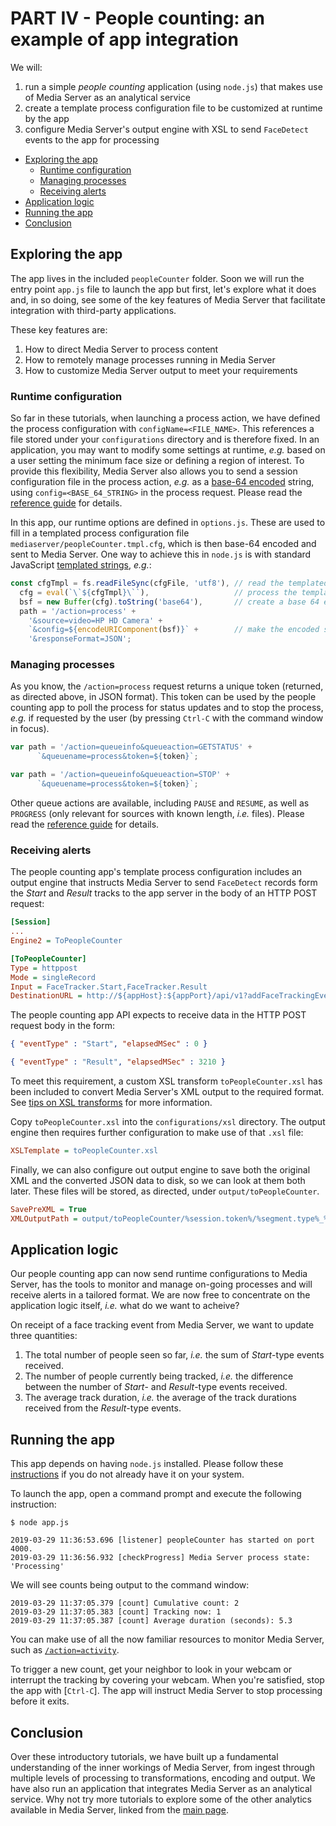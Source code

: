 # PART IV - People counting: an example of app integration

We will:

1. run a simple *people counting* application (using `node.js`) that makes use of Media Server as an analytical service
1. create a template process configuration file to be customized at runtime by the app
1. configure Media Server's output engine with XSL to send `FaceDetect` events to the app for processing

<!-- TOC depthFrom:2 -->

- [Exploring the app](#exploring-the-app)
  - [Runtime configuration](#runtime-configuration)
  - [Managing processes](#managing-processes)
  - [Receiving alerts](#receiving-alerts)
- [Application logic](#application-logic)
- [Running the app](#running-the-app)
- [Conclusion](#conclusion)

<!-- /TOC -->

## Exploring the app

The app lives in the included `peopleCounter` folder.  Soon we will run the entry point `app.js` file to launch the app but first, let's explore what it does and, in so doing, see some of the key features of Media Server that facilitate integration with third-party applications.

These key features are:

1. How to direct Media Server to process content
1. How to remotely manage processes running in Media Server
1. How to customize Media Server output to meet your requirements

### Runtime configuration

So far in these tutorials, when launching a process action, we have defined the process configuration with `configName=<FILE_NAME>`.  This references a file stored under your `configurations` directory and is therefore fixed.  In an application, you may want to modify some settings at runtime, *e.g.* based on a user setting the minimum face size or defining a region of interest.  To provide this flexibility, Media Server also allows you to send a session configuration file in the process action, *e.g.* as a [base-64 encoded](https://en.wikipedia.org/wiki/Base64#URL_applications) string, using `config=<BASE_64_STRING>` in the process request.  Please read the [reference guide](https://www.microfocus.com/documentation/idol/IDOL_12_6/MediaServer_12.6_Documentation/Help/index.html#Actions/VideoAnalysis/Process.htm) for details.

In this app, our runtime options are defined in `options.js`.  These are used to fill in a templated process configuration file `mediaserver/peopleCounter.tmpl.cfg`, which is then base-64 encoded and sent to Media Server.  One way to achieve this in `node.js` is with standard JavaScript [templated strings](https://developer.mozilla.org/en-US/docs/Web/JavaScript/Reference/Template_literals), *e.g.*:

```javascript
const cfgTmpl = fs.readFileSync(cfgFile, 'utf8'), // read the templated config file
  cfg = eval(`\`${cfgTmpl}\``),                   // process the template to create a plain text config
  bsf = new Buffer(cfg).toString('base64'),       // create a base 64 encoded string
  path = '/action=process' +
    '&source=video=HP HD Camera' +
    `&config=${encodeURIComponent(bsf)}` +        // make the encoded string URI safe
    '&responseFormat=JSON';
```

### Managing processes

As you know, the `/action=process` request returns a unique token (returned, as directed above, in JSON format).  This token can be used by the people counting app to poll the process for status updates and to stop the process, *e.g.* if requested by the user (by pressing `Ctrl-C` with the command window in focus).

```javascript
var path = '/action=queueinfo&queueaction=GETSTATUS' +
      `&queuename=process&token=${token}`;
```

```javascript
var path = '/action=queueinfo&queueaction=STOP' +
      `&queuename=process&token=${token}`;
```

Other queue actions are available, including `PAUSE` and `RESUME`, as well as `PROGRESS` (only relevant for sources with known length, *i.e.* files).  Please read the [reference guide](https://www.microfocus.com/documentation/idol/IDOL_12_6/MediaServer_12.6_Documentation/Help/index.html#Actions/General/_ACI_QueueInfo.htm) for details.

### Receiving alerts

The people counting app's template process configuration includes an output engine that instructs Media Server to send `FaceDetect` records form the *Start* and *Result* tracks to the app server in the body of an HTTP POST request:

```ini
[Session]
...
Engine2 = ToPeopleCounter

[ToPeopleCounter]
Type = httppost
Mode = singleRecord
Input = FaceTracker.Start,FaceTracker.Result
DestinationURL = http://${appHost}:${appPort}/api/v1?addFaceTrackingEvent
```

The people counting app API expects to receive data in the HTTP POST request body in the form:

```json
{ "eventType" : "Start", "elapsedMSec" : 0 }
```

```json
{ "eventType" : "Result", "elapsedMSec" : 3210 }
```

To meet this requirement, a custom XSL transform `toPeopleCounter.xsl` has been included to convert Media Server's XML output to the required format.  See [tips on XSL transforms](../appendix/XSL_tips.md) for more information.

Copy `toPeopleCounter.xsl` into the `configurations/xsl` directory. The output engine then requires further configuration to make use of that `.xsl` file:

```ini
XSLTemplate = toPeopleCounter.xsl
```

Finally, we can also configure out output engine to save both the original XML and the converted JSON data to disk, so we can look at them both later.  These files will be stored, as directed, under `output/toPeopleCounter`.

```ini
SavePreXML = True
XMLOutputPath = output/toPeopleCounter/%session.token%/%segment.type%_%segment.sequence%_%segment.endTime.timestamp%.xml
```

## Application logic

Our people counting app can now send runtime configurations to Media Server, has the tools to monitor and manage on-going processes and will receive alerts in a tailored format.  We are now free to concentrate on the application logic itself, *i.e.* what do we want to acheive?

On receipt of a face tracking event from Media Server, we want to update three quantities:

1. The total number of people seen so far, *i.e.* the sum of *Start*-type events received.
1. The number of people currently being tracked, *i.e.* the difference between the number of *Start*- and *Result*-type events received.
1. The average track duration, *i.e.* the average of the track durations received from the *Result*-type events.

## Running the app

This app depends on having `node.js` installed.  Please follow these [instructions](../setup/NODE_JS.md) if you do not already have it on your system.

To launch the app, open a command prompt and execute the following instruction:

```bsh
$ node app.js

2019-03-29 11:36:53.696 [listener] peopleCounter has started on port 4000.
2019-03-29 11:36:56.932 [checkProgress] Media Server process state: 'Processing'
```

We will see counts being output to the command window:

```bsh
2019-03-29 11:37:05.379 [count] Cumulative count: 2
2019-03-29 11:37:05.383 [count] Tracking now: 1
2019-03-29 11:37:05.387 [count] Average duration (seconds): 5.3
```

You can make use of all the now familiar resources to monitor Media Server, such as [`/action=activity`](http://localhost:14000/a=activity).

To trigger a new count, get your neighbor to look in your webcam or interrupt the tracking by covering your webcam.  When you're satisfied, stop the app with [`Ctrl-C`].  The app will instruct Media Server to stop processing before it exits.

## Conclusion

Over these introductory tutorials, we have built up a fundamental understanding of the inner workings of Media Server, from ingest through multiple levels of processing to transformations, encoding and output.  We have also run an application that integrates Media Server as an analytical service.  Why not try more tutorials to explore some of the other analytics available in Media Server, linked from the [main page](../README.md).
